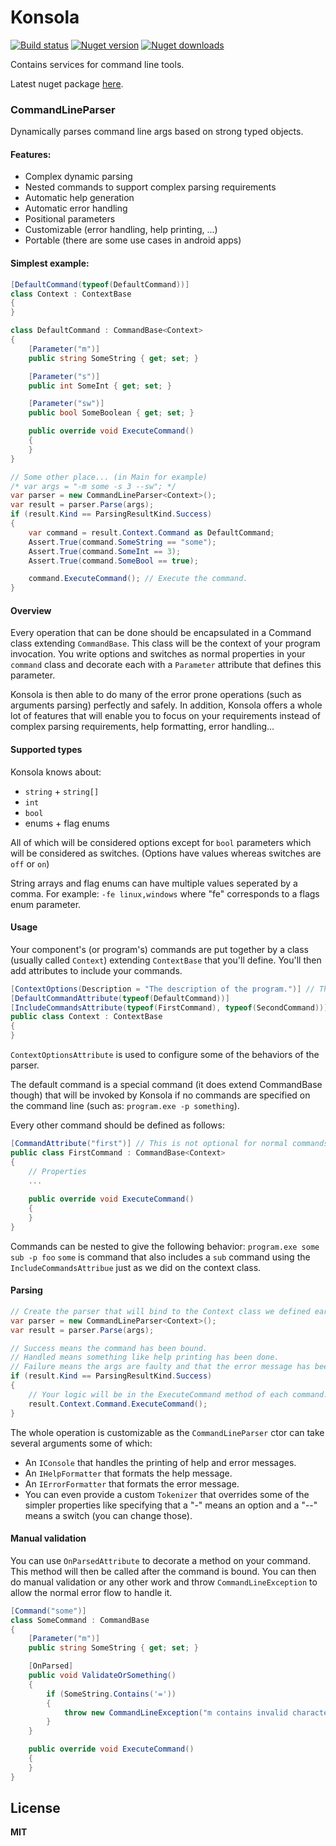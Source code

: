 # Konsola

[![Build status](https://img.shields.io/appveyor/ci/mrahhal/konsola/master.svg)](https://ci.appveyor.com/project/mrahhal/konsola)
[![Nuget version](https://img.shields.io/nuget/v/Konsola.svg)](https://www.nuget.org/packages/Konsola)
[![Nuget downloads](https://img.shields.io/nuget/dt/Konsola.svg)](https://www.nuget.org/packages/Konsola)

Contains services for command line tools.

Latest nuget package [here](https://www.nuget.org/packages/Konsola).

### CommandLineParser
Dynamically parses command line args based on strong typed objects.

#### Features:
- Complex dynamic parsing
- Nested commands to support complex parsing requirements
- Automatic help generation
- Automatic error handling
- Positional parameters
- Customizable (error handling, help printing, ...)
- Portable (there are some use cases in android apps)

#### Simplest example:
```c#
[DefaultCommand(typeof(DefaultCommand))]
class Context : ContextBase
{
}

class DefaultCommand : CommandBase<Context>
{
    [Parameter("m")]
    public string SomeString { get; set; }

    [Parameter("s")]
    public int SomeInt { get; set; }

    [Parameter("sw")]
    public bool SomeBoolean { get; set; }

    public override void ExecuteCommand()
    {
    }
}

// Some other place... (in Main for example)
/* var args = "-m some -s 3 --sw"; */
var parser = new CommandLineParser<Context>();
var result = parser.Parse(args);
if (result.Kind == ParsingResultKind.Success)
{
    var command = result.Context.Command as DefaultCommand;
    Assert.True(command.SomeString == "some");
    Assert.True(command.SomeInt == 3);
    Assert.True(command.SomeBool == true);

    command.ExecuteCommand(); // Execute the command.
}
```

#### Overview
Every operation that can be done should be encapsulated in a Command class extending `CommandBase`. This class will be the context of your program invocation. You write options and switches as normal properties in your `command` class and decorate each with a `Parameter` attribute that defines this parameter.

Konsola is then able to do many of the error prone operations (such as arguments parsing) perfectly and safely. In addition, Konsola offers a whole lot of features that will enable you to focus on your requirements instead of complex parsing requirements, help formatting, error handling...

#### Supported types
Konsola knows about:
- `string` + `string[]`
- `int`
- `bool`
- enums + flag enums

All of which will be considered options except for `bool` parameters which will be considered as switches. (Options have values whereas switches are `off` or `on`)

String arrays and flag enums can have multiple values seperated by a comma.
For example: `-fe linux,windows` where "fe" corresponds to a flags enum parameter.

#### Usage
Your component's (or program's) commands are put together by a class (usually called `Context`) extending `ContextBase` that you'll define. You'll then add attributes to include your commands.

```c#
[ContextOptions(Description = "The description of the program.")] // This is optional
[DefaultCommandAttribute(typeof(DefaultCommand))]
[IncludeCommandsAttribute(typeof(FirstCommand), typeof(SecondCommand))]
public class Context : ContextBase
{
}
```

`ContextOptionsAttribute` is used to configure some of the behaviors of the parser.

The default command is a special command (it does extend CommandBase though) that will be invoked by Konsola if no commands are specified on the command line (such as: `program.exe -p something`).

Every other command should be defined as follows:

```c#
[CommandAttribute("first")] // This is not optional for normal commands
public class FirstCommand : CommandBase<Context>
{
    // Properties
    ...
    
    public override void ExecuteCommand()
    {
    }
}
```

Commands can be nested to give the following behavior:
`program.exe some sub -p foo`
`some` is command that also includes a `sub` command using the `IncludeCommandsAttribue` just as we did on the context class.

#### Parsing
```c#
// Create the parser that will bind to the Context class we defined earlier
var parser = new CommandLineParser<Context>();
var result = parser.Parse(args);

// Success means the command has been bound.
// Handled means something like help printing has been done.
// Failure means the args are faulty and that the error message has been printed to the `IConsole`.
if (result.Kind == ParsingResultKind.Success)
{
    // Your logic will be in the ExecuteCommand method of each command.
    result.Context.Command.ExecuteCommand();
}
```

The whole operation is customizable as the `CommandLineParser` ctor can take several arguments some of which:
- An `IConsole` that handles the printing of help and error messages.
- An `IHelpFormatter` that formats the help message.
- An `IErrorFormatter` that formats the error message.
- You can even provide a custom `Tokenizer` that overrides some of the simpler properties like specifying that a "-" means an option and a "--" means a switch (you can change those).

#### Manual validation
You can use `OnParsedAttribute` to decorate a method on your command. This method will then be called after the command is bound. You can then do manual validation or any other work and throw `CommandLineException` to allow the normal error flow to handle it.

```c#
[Command("some")]
class SomeCommand : CommandBase
{
    [Parameter("m")]
    public string SomeString { get; set; }

    [OnParsed]
    public void ValidateOrSomething()
    {
        if (SomeString.Contains('='))
        {
            throw new CommandLineException("m contains invalid characters.");
        }
    }

    public override void ExecuteCommand()
    {
    }
}
```

## License
**MIT**
